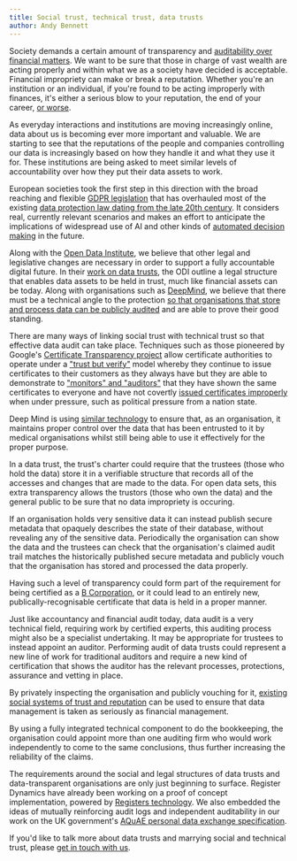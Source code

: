 ```yaml
---
title: Social trust, technical trust, data trusts
author: Andy Bennett
---
```


Society demands a certain amount of transparency and [auditability over
financial matters](https://www.gov.uk/guidance/audit-accounting-and-reporting-guidance-for-uk-companies#company-reporting).
We want to be sure that those in charge of
vast wealth are acting properly and within what we as a society have
decided is acceptable. Financial impropriety can make or break a
reputation. Whether you're an institution or an individual,
if you're found to be acting improperly with finances, it's either a
serious blow to your reputation, the end of your career,
[or worse](https://www.bbc.co.uk/news/uk-20338042).

As everyday interactions and institutions are moving increasingly online,
data about us is becoming ever more important and valuable. We are starting
to see that the reputations of the people and companies controlling our data
is increasingly based on how they handle it and what they use it for. These
institutions are being asked to meet similar levels of accountability over
how they put their data assets to work.

European societies took the first step in this direction
with the broad reaching and flexible [GDPR legislation](https://ec.europa.eu/commission/priorities/justice-and-fundamental-rights/data-protection/2018-reform-eu-data-protection-rules_en) that has
overhauled most of the existing [data protection law dating from the late 20th century](https://www.legislation.gov.uk/ukpga/1998/29/contents).
It considers real, currently relevant
scenarios and makes an effort to anticipate the implications of
widespread use of AI and other kinds of [automated decision making](https://gdpr-info.eu/art-4-gdpr/)
in the future.

Along with the [Open Data Institute](https://theodi.org/), we believe
that other legal and legislative changes are necessary in order to
support a fully accountable digital future. In their [work on
data trusts](https://theodi.org/article/defining-a-data-trust/),
the ODI outline a legal structure that enables data assets to be
held in trust, much like financial assets can be today. Along with
organisations such as [DeepMind](https://deepmind.com), we believe that there
must be a technical angle to the protection [so that organisations that
store and process data can be publicly audited](https://deepmind.com/blog/trust-confidence-verifiable-data-audit/)
and are able to prove their good standing.

There are many ways of linking social trust with technical trust so that
effective data audit can take place. Techniques such as those pioneered
by Google's [Certificate Transparency project](https://www.certificate-transparency.org/)
allow certificate authorities to operate under a ["trust but verify"](https://www.certificate-transparency.org/benefits#TOC-Better-Industry-Conformance-and-Oversight)
model whereby they continue to issue certificates to
their customers as they always have but they are able to demonstrate to
["monitors" and "auditors"](http://www.certificate-transparency.org/how-ct-works#TOC-Basic-Monitor-and-Auditor-Operations)
that they have shown the same certificates to
everyone and have not covertly [issued certificates improperly](https://www.computerworld.com/article/2510677/security0/hackers-acquire-google-certificate--could-hijack-gmail-accounts.html) when under
pressure, such as political pressure from a nation state.

Deep Mind is using
[similar technology](https://deepmind.com/blog/working-nhs-build-lifesaving-technology/)
to ensure that, as an organisation, it maintains proper control
over the data that has been entrusted to it by medical organisations
whilst still being able to use it effectively for the proper purpose.

In a data trust, the trust's charter could require that the trustees (those
who hold the data) store it in a verifiable structure that records all of
the accesses and changes that are made to the data. For open data sets, this extra
transparency allows the trustors (those who own the data) and the general
public to be sure that no data impropriety is occuring.

If an organisation holds very sensitive data it can instead publish
secure metadata that opaquely describes the state of their database,
without revealing any of the sensitive data. Periodically the organisation
can show the data and the trustees can check that the organisation's claimed
audit trail matches the historically published secure metadata and publicly
vouch that the organisation has stored and processed the data properly.

Having such a level of transparency could form part of the requirement
for being certified as a [B Corporation](https://bcorporation.net/), or
it could lead to an entirely new, publically-recognisable certificate
that data is held in a proper manner.

Just like accountancy and financial audit today, data audit is a very technical field,
requiring work by certified experts, this auditing process might also be
a specialist undertaking. It may be appropriate for trustees to instead
appoint an auditor. Performing audit of data trusts could represent a
new line of work for traditional auditors and require a new kind of
certification that shows the auditor has the relevant processes,
protections, assurance and vetting in place.

By privately inspecting the organisation and publicly vouching for it,
[existing social systems of trust and reputation](https://www.ajc.com/news/state--regional/auditor-walks-away-from-mimedx-pointing-big-trouble/1iGOo6t3V22dQCbClOMnLJ/)
can be used to ensure that data management is taken as
seriously as financial management.

By using a fully integrated technical component to do the bookkeeping, the
organisation could appoint more than one auditing firm who would work
independently to come to the same conclusions, thus further increasing
the reliability of the claims.

The requirements around the social and legal structures of data trusts
and data-transparent organisations are only just beginning to surface.
Register Dynamics have already been working on a proof of concept
implementation, powered by [Registers technology](https://registers.app).
We also embedded the ideas of mutually reinforcing audit logs and
independent auditability in our work on the UK government's
[AQuAE personal data exchange specification](https://docs.google.com/document/d/1bYxzS5Tmh8cn6WqfERr720JRu7Jax5jLDaiDi82c5Jc/edit).

If you'd like to talk more about data trusts and marrying social and
technical trust, please [get in touch with us](mailto:hello@register-dynamics.co.uk).
